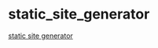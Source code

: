 # static_site_generator

[static site generator](https://barathcoolerdude.github.io/static_site_generator/) 